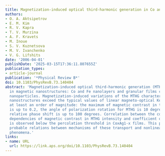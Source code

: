 ```yaml
---
title: Magnetization-induced optical third-harmonic generation in Co and Fe nanostructures
authors:
- O. A. Aktsipetrov
- E. M. Kim
- R. V. Kapra
- T. V. Murzina
- A. F. Kravets
- M. Inoue
- S. V. Kuznetsova
- M. V. Ivanchenko
- V. G. Lifshits
date: '2006-04-01'
publishDate: '2025-03-15T17:36:11.807655Z'
publication_types:
- article-journal
publication: '*Physical Review B*'
doi: 10.1103/PhysRevB.73.140404
abstract: 'Magnetization-induced optical third-harmonic generation (MTHG) is observed
  in magnetic nanostructures: Co and Fe nanolayers and granular films containing Co
  nanoparticles. Magnetization-induced variations of the MTHG characteristics in these
  nanostructures exceed the typical values of linear magneto-optical Kerr effect by
  at least an order of magnitude: the maximum of magnetic contrast in the MTHG intensity
  is up to 0.2, the angle of polarization rotation for MTHG is 10 degrees, and the
  relative phase shift is up to 100 degrees. Correlation between the concentration
  dependencies of magnetic contrast in MTHG intensity and coefficient of giant magnetoresistance
  is observed below the percolation threshold in CoxAg1-x films. This points out the
  probable relations between mechanisms of these transport and nonlinear magneto-optical
  phenomena.'
links:
- name: URL
  url: https://link.aps.org/doi/10.1103/PhysRevB.73.140404
---
```

